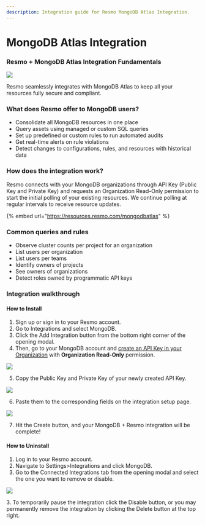 ```yaml
---
description: Integration guide for Resmo MongoDB Atlas Integration.
---
```


# MongoDB Atlas Integration

### Resmo + MongoDB Atlas Integration Fundamentals

![](../.gitbook/assets/mongodb-atlas-logo.png)

Resmo seamlessly integrates with MongoDB Atlas to keep all your resources fully secure and compliant.

### What does Resmo offer to MongoDB users?

* Consolidate all MongoDB resources in one place
* Query assets using managed or custom SQL queries
* Set up predefined or custom rules to run automated audits
* Get real-time alerts on rule violations
* Detect changes to configurations, rules, and resources with historical data

### How does the integration work?

Resmo connects with your MongoDB organizations through API Key (Public Key and Private Key) and requests an Organization Read-Only permission to start the initial polling of your existing resources. We continue polling at regular intervals to receive resource updates.

{% embed url="https://resources.resmo.com/mongodbatlas" %}

### Common queries and rules

* Observe cluster counts per project for an organization
* List users per organization
* List users per teams
* Identify owners of projects
* See owners of organizations
* Detect roles owned by programmatic API keys

### Integration walkthrough

#### How to Install

1. Sign up or sign in to your Resmo account.
2. Go to Integrations and select MongoDB.
3. Click the Add Integration button from the bottom right corner of the opening modal.
4. Then, go to your MongoDB account and [create an API Key in your Organization](https://www.mongodb.com/docs/atlas/configure-api-access/#create-an-api-key-in-an-organization) with **Organization Read-Only** permission.

![](../.gitbook/assets/create-api-key.jpg)

5. Copy the Public Key and Private Key of your newly created API Key.

![](../.gitbook/assets/public-private-keys.jpg)

6. Paste them to the corresponding fields on the integration setup page.

![](../.gitbook/assets/mongodb-integration-page.png)

7. Hit the Create button, and your MongoDB + Resmo integration will be complete!

#### How to Uninstall

1. Log in to your Resmo account.
2. Navigate to Settings>Integrations and click MongoDB.
3. Go to the Connected Integrations tab from the opening modal and select the one you want to remove or disable.

![](../.gitbook/assets/mongodb-delete-disable-buttons.png)

3\. To temporarily pause the integration click the Disable button, or you may permanently remove the integration by clicking the Delete button at the top right.
